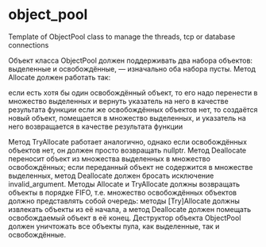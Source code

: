 # object_pool
Template of ObjectPool class to manage the threads, tcp or database connections

Объект класса ObjectPool должен поддерживать два набора объектов: выделенные и освобождённые, — изначально оба набора пусты.
Метод Allocate должен работать так:

если есть хотя бы один освобождённый объект, то его надо перенести в множество выделенных и вернуть указатель на него в качестве результата функции
если же освобождённых объектов нет, то создаётся новый объект, помещается в множество выделенных, и указатель на него возвращается в качестве результата функции

Метод TryAllocate работает аналогично, однако если освобождённых объектов нет, он должен просто возвращать nullptr.
Метод Deallocate переносит объект из множества выделенных в множество освобождённых; если переданный объект не содержится в множестве выделенных, метод Deallocate должен бросать исключение invalid_argument.
Методы Allocate и TryAllocate должны возвращать объекты в порядке FIFO, т.е. множество освобождённых объектов должно представлять собой очередь: методы [Try]Allocate должны извлекать объекты из её начала, а метод Deallocate должен помещать освобождаемый объект в её конец.
Деструктор объекта ObjectPool должен уничтожать все объекты пула, как выделенные, так и освобождённые.
